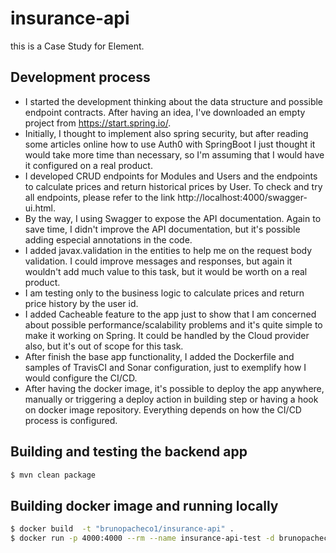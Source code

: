 # insurance-api

this is a Case Study for Element.

## Development process

  - I started the development thinking about the data structure and possible endpoint contracts. After having an idea, I've downloaded an empty project from https://start.spring.io/.
  - Initially, I thought to implement also spring security, but after reading some articles online how to use Auth0 with SpringBoot I just thought it would take more time than necessary, so I'm assuming that I would have it configured on a real product.
  - I developed CRUD endpoints for Modules and Users and the endpoints to calculate prices and return historical prices by User. To check and try all endpoints, please refer to the link http://localhost:4000/swagger-ui.html.
  - By the way, I using Swagger to expose the API documentation. Again to save time, I didn't improve the API documentation, but it's possible adding especial annotations in the code.
  - I added javax.validation in the entities to help me on the request body validation. I could improve messages and responses, but again it wouldn't add much value to this task, but it would be worth on a real product.
  - I am testing only to the business logic to calculate prices and return price history by the user id.
  - I added Cacheable feature to the app just to show that I am concerned about possible performance/scalability problems and it's quite simple to make it working on Spring. It could be handled by the Cloud provider also, but it's out of scope for this task.
  - After finish the base app functionality, I added the Dockerfile and samples of TravisCI and Sonar configuration, just to exemplify how I would configure the CI/CD.
  - After having the docker image, it's possible to deploy the app anywhere, manually or triggering a deploy action in building step or having a hook on docker image repository. Everything depends on how the CI/CD process is configured.

## Building and testing the backend app
```sh
$ mvn clean package
```

## Building docker image and running locally
```sh
$ docker build  -t "brunopacheco1/insurance-api" .
$ docker run -p 4000:4000 --rm --name insurance-api-test -d brunopacheco1/insurance-api
```
